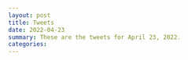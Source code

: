 ```yaml
---
layout: post
title: Tweets
date: 2022-04-23
summary: These are the tweets for April 23, 2022.
categories:
---
```


